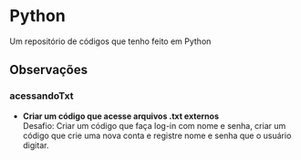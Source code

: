 # Python
 Um repositório de códigos que tenho feito em Python

## Observações
 ### acessandoTxt
  * **Criar um código que acesse arquivos .txt externos** <br>
  Desafio: Criar um código que faça log-in com nome e senha, criar um código que crie uma nova conta e registre nome e senha que o usuário digitar.